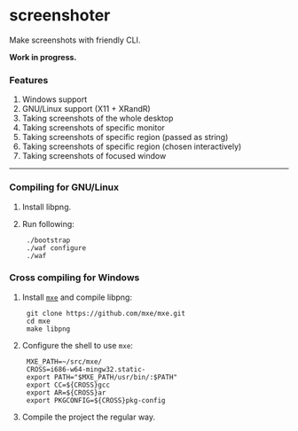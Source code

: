screenshoter
============

Make screenshots with friendly CLI.

**Work in progress.**

### Features

1. Windows support
2. GNU/Linux support (X11 + XRandR)
3. Taking screenshots of the whole desktop
4. Taking screenshots of specific monitor
5. Taking screenshots of specific region (passed as string)
6. Taking screenshots of specific region (chosen interactively)
7. Taking screenshots of focused window

---

### Compiling for GNU/Linux

1. Install libpng.
2. Run following:

        ./bootstrap
        ./waf configure
        ./waf

### Cross compiling for Windows

1. Install [`mxe`](https://github.com/mxe/mxe) and compile libpng:

        git clone https://github.com/mxe/mxe.git
        cd mxe
        make libpng

2. Configure the shell to use `mxe`:

        MXE_PATH=~/src/mxe/
        CROSS=i686-w64-mingw32.static-
        export PATH="$MXE_PATH/usr/bin/:$PATH"
        export CC=${CROSS}gcc
        export AR=${CROSS}ar
        export PKGCONFIG=${CROSS}pkg-config

3. Compile the project the regular way.

